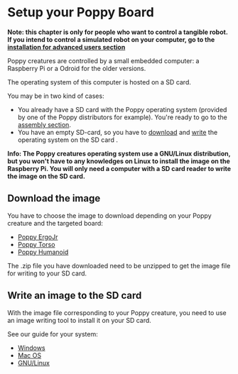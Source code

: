 # Setup your Poppy Board

**Note: this chapter is only for people who want to control a tangible robot. If you intend to control a simulated robot on your computer, go to the [installation for advanced users section](../installation-for-advanced-users/README.md)**

Poppy creatures are controlled by a small embedded computer: a Raspberry Pi or a Odroid for the older versions.

The operating system of this computer is hosted on a SD card.

You may be in two kind of cases:
- You already have a SD card with the Poppy operating system (provided by one of the Poppy distributors for example). You're ready to go to the [assembly section](../assembly-guides/README.md).
- You have an empty SD-card, so you have to [download](#download-the-image) and [write](#write-an-image-to-the-sd-card) the operating system on the SD card .

**Info: The Poppy creatures operating system use a GNU/Linux distribution, but you won't have to any knowledges on Linux to install the image on the Raspberry Pi.
You will only need a computer with a SD card reader to write the image on the SD card.**

## Download the image

You have to choose the image to download depending on your Poppy creature and the targeted board:

* [Poppy ErgoJr](https://github.com/poppy-project/poppy-ergo-jr/releases)
* [Poppy Torso](https://github.com/poppy-project/poppy-torso/releases)
* [Poppy Humanoid](https://github.com/poppy-project/poppy-humanoid/releases/)

The .zip file you have downloaded need to be unzipped to get the image file for writing to your SD card.

## Write an image to the SD card

With the image file corresponding to your Poppy creature, you need to use an image writing tool to install it on your SD card.

See our guide for your system:

- [Windows](windows.md)
- [Mac OS](macos.md)
- [GNU/Linux](linux.md)
